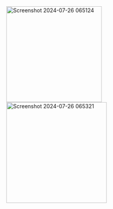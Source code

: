 
<img width="251" alt="Screenshot 2024-07-26 065124" src="https://github.com/user-attachments/assets/7c9cafe9-1272-4835-b69e-a80258eca73e">
<img width="264" alt="Screenshot 2024-07-26 065321" src="https://github.com/user-attachments/assets/8932d2a6-1b75-4282-9c1e-fd48d36a4b4b">


